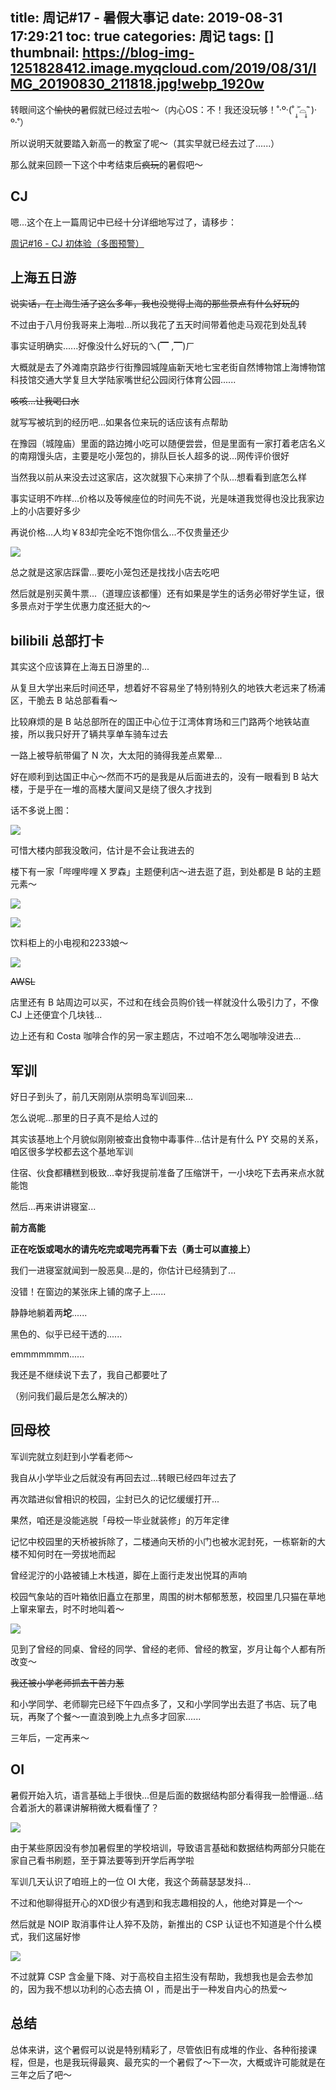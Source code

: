 title: 周记#17 - 暑假大事记
date: 2019-08-31 17:29:21
toc: true
categories: 周记
tags: []
thumbnail: https://blog-img-1251828412.image.myqcloud.com/2019/08/31/IMG_20190830_211818.jpg!webp_1920w
---
转眼间这个~~愉快的~~暑假就已经过去啦～（内心OS：不！我还没玩够！˚‧º·(˚ ˃̣̣̥᷄⌓˂̣̣̥᷅ )‧º·˚）

所以说明天就要踏入新高一的教室了呢～（其实早就已经去过了......）

那么就来回顾一下这个中考结束后~~疯玩~~的暑假吧～

<!--more-->

## CJ ##

嗯...这个在上一篇周记中已经十分详细地写过了，请移步：

[周记#16 - CJ 初体验（多图预警）](https://blog.hans362.cn/%E5%91%A8%E8%AE%B016%20-%20CJ%20%E5%88%9D%E4%BD%93%E9%AA%8C%EF%BC%88%E5%A4%9A%E5%9B%BE%E9%A2%84%E8%AD%A6%EF%BC%89/)

## 上海五日游 ##

~~说实话，在上海生活了这么多年，我也没觉得上海的那些景点有什么好玩的~~

不过由于八月份我哥来上海啦...所以我花了五天时间带着他走马观花到处乱转

事实证明确实......好像没什么好玩的ㄟ(▔ ,▔)ㄏ

大概就是去了外滩南京路步行街豫园城隍庙新天地七宝老街自然博物馆上海博物馆科技馆交通大学复旦大学陆家嘴世纪公园闵行体育公园......

~~咳咳...让我喝口水~~

就写写被坑到的经历吧...如果各位来玩的话应该有点帮助

在豫园（城隍庙）里面的路边摊小吃可以随便尝尝，但是里面有一家打着老店名义的南翔馒头店，主要是吃小笼包的，排队巨长人超多的说...网传评价很好

当然我以前从来没去过这家店，这次就狠下心来排了个队...想看看到底怎么样

事实证明不咋样...价格以及等候座位的时间先不说，光是味道我觉得也没比我家边上的小店要好多少

再说价格...人均￥83却完全吃不饱你信么...不仅贵量还少

![](https://blog-img-1251828412.image.myqcloud.com/2019/08/31/IMG_20190830_212559.jpg!webp_1920w)

总之就是这家店踩雷...要吃小笼包还是找找小店去吃吧

然后就是别买黄牛票...（道理应该都懂）还有如果是学生的话务必带好学生证，很多景点对于学生优惠力度还挺大的～

## bilibili 总部打卡 ##

其实这个应该算在上海五日游里的...

从复旦大学出来后时间还早，想着好不容易坐了特别特别久的地铁大老远来了杨浦区，干脆去 B 站总部看看～

比较麻烦的是 B 站总部所在的国正中心位于江湾体育场和三门路两个地铁站直接，所以我只好开了辆共享单车骑车过去

一路上被导航带偏了 N 次，大太阳的骑得我差点累晕...

好在顺利到达国正中心～然而不巧的是我是从后面进去的，没有一眼看到 B 站大楼，于是乎在一堆的高楼大厦间又是绕了很久才找到

话不多说上图：

![](https://blog-img-1251828412.image.myqcloud.com/2019/08/31/IMG_20190830_213030.jpg!webp_1920w)

可惜大楼内部我没敢问，估计是不会让我进去的

楼下有一家「哔哩哔哩 X 罗森」主题便利店～进去逛了逛，到处都是 B 站的主题元素～

![](https://blog-img-1251828412.image.myqcloud.com/2019/08/31/IMG_20190814_132300.jpg!webp_1920w)

![](https://blog-img-1251828412.image.myqcloud.com/2019/08/31/IMG_20190814_132039.jpg!webp_1920w)

饮料柜上的小电视和2233娘～

![](https://blog-img-1251828412.image.myqcloud.com/2019/08/31/IMG_20190814_110526.jpg!webp_1920w)

~~AWSL~~

店里还有 B 站周边可以买，不过和在线会员购价钱一样就没什么吸引力了，不像 CJ 上还便宜个几块钱...

边上还有和 Costa 咖啡合作的另一家主题店，不过咱不怎么喝咖啡没进去...

## 军训 ##

好日子到头了，前几天刚刚从崇明岛军训回来...

怎么说呢...那里的日子真不是给人过的

其实该基地上个月貌似刚刚被查出食物中毒事件...估计是有什么 PY 交易的关系，咱区很多学校都去这个基地军训

住宿、伙食都糟糕到极致...幸好我提前准备了压缩饼干，一小块吃下去再来点水就能饱

然后...再来讲讲寝室...

**前方高能**

**正在吃饭或喝水的请先吃完或喝完再看下去（勇士可以直接上）**

我们一进寝室就闻到一股恶臭...是的，你估计已经猜到了...

没错！在窗边的某张床上铺的席子上......

静静地躺着两**坨**......

黑色的、似乎已经干透的......

emmmmmmm......

我还是不继续说下去了，我自己都要吐了

（别问我们最后是怎么解决的）

## 回母校 ##

军训完就立刻赶到小学看老师～

我自从小学毕业之后就没有再回去过...转眼已经四年过去了

再次踏进似曾相识的校园，尘封已久的记忆缓缓打开...

果然，咱还是没能逃脱「母校一毕业就装修」的万年定律

记忆中校园里的天桥被拆除了，二楼通向天桥的小门也被水泥封死，一栋崭新的大楼不知何时在一旁拔地而起

曾经泥泞的小路被铺上木栈道，脚在上面行走发出悦耳的声响

校园气象站的百叶箱依旧矗立在那里，周围的树木郁郁葱葱，校园里几只猫在草地上窜来窜去，时不时地叫着～

![](https://blog-img-1251828412.image.myqcloud.com/2019/08/31/IMG_20190830_213632.jpg!webp_1920w)

见到了曾经的同桌、曾经的同学、曾经的老师、曾经的教室，岁月让每个人都有所改变～

~~我还被小学老师抓去干苦力惹~~

和小学同学、老师聊完已经下午四点多了，又和小学同学出去逛了书店、玩了电玩，再聚了个餐～一直浪到晚上九点多才回家......

三年后，一定再来～

## OI ##

暑假开始入坑，语言基础上手很快...但是后面的数据结构部分看得我一脸懵逼...结合着浙大的慕课讲解稍微大概看懂了？

![](https://blog-img-1251828412.image.myqcloud.com/2019/08/31/mengbi.gif)

由于某些原因没有参加暑假里的学校培训，导致语言基础和数据结构两部分只能在家自己看书刷题，至于算法要等到开学后再学啦

军训几天认识了咱班上的一位 OI 大佬，我这个蒟蒻瑟瑟发抖...

不过和他聊得挺开心的XD很少有遇到和我志趣相投的人，他绝对算是一个～

然后就是 NOIP 取消事件让人猝不及防，新推出的 CSP 认证也不知道是个什么模式，我们这届好惨

![](https://blog-img-1251828412.image.myqcloud.com/2019/08/31/1566637497613.jpeg)

不过就算 CSP 含金量下降、对于高校自主招生没有帮助，我想我也是会去参加的，因为我不想以功利的心态去搞 OI ，而是出于一种发自内心的热爱～

## 总结 ##

总体来讲，这个暑假可以说是特别精彩了，尽管依旧有成堆的作业、各种衔接课程，但是，也是我玩得最爽、最充实的一个暑假了～下一次，大概或许可能就是在三年之后了吧～
